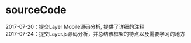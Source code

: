 # sourceCode
2017-07-20：提交Layer Mobile源码分析, 提供了详细的注释   
2017-07-24：提交Layer.js源码分析，并总结该框架的特点以及需要学习的地方
